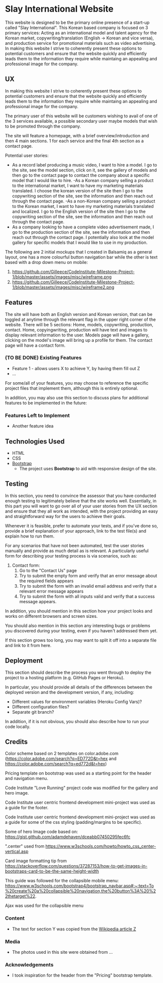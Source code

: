 # Slay International Website

This website is designed to be the primary online presence of a start-up called "Slay International". This Korean based company is focused on 3 primary services: Acting as an international model and talent agency for the Korean market, copywriting/translation (English -> Korean and vice versa), and production service for promotional materials such as video advertising. In making this website I strive to coherently present these options to potential customers and ensure that the website quickly and efficiently leads them to the information they require while maintaing an appealing and professional image for the company. 
 
## UX

In making this website I strive to coherently present these options to potential customers and ensure that the website quickly and efficiently leads them to the information they require while maintaing an appealing and professional image for the company.

The primary user of this website will be customers wishing to avail of one of the 3 services available, a possible secondary user maybe models that wish to be promoted through the company.

The site will feature a homepage, with a brief overview/introduction and then 4 main sections. 1 for each service and the final 4th section as a contact page.

Potential user stories:
- As a record label producing a music video, I want to hire a model. I go to the site, see the model section, click on it, see the gallery of models and then go to the contact page to contact the company about a specific model that I would like to hire.
-As a Korean company selling a product to the international market, I want to have my marketing materials translated. I choose the korean version of the site then I go to the copywriting section of the site, see the information and then reach out through the contact page.
-As a non-Korean company selling a product to the Korean market, I want to have my marketing materials translated and localized. I go to the English version of the site then I go to the copywriting section of the site, see the information and then reach out through the contact page.
- As a company looking to have a complete video advertisement made, I go to the production section of the site, see the information and then reach out through the contact page. I potentially also look at the model gallery for specific models that I would like to use in my production.

The following are 2 initial mockups that I created in Balsamiq as a general layout, one has a more colourful button navigation bar while the other is text based with a drop down menu on mobile:
1. https://github.com/Gilleece/CodeInstitute-Milestone-Project-1/blob/master/assets/images/misc/wireframe.png
2. https://github.com/Gilleece/CodeInstitute-Milestone-Project-1/blob/master/assets/images/misc/wireframe2.png

## Features

The site will have both an English version and Korean version, that can be toggled at anytime through the relevant flag in the upper right corner of the website.
There will be 5 sections: Home, models, copywriting, production, contact.
Home, copyingwriting, production will have text and images to display relevant information to the user.
Models page will have a gallery, clicking on the model's image will bring up a profile for them.
The contact page will have a contact form.
 
### (TO BE DONE) Existing Features
- Feature 1 - allows users X to achieve Y, by having them fill out Z
- ...

For some/all of your features, you may choose to reference the specific project files that implement them, although this is entirely optional.

In addition, you may also use this section to discuss plans for additional features to be implemented in the future:

### Features Left to Implement
- Another feature idea

## Technologies Used

- HTML
- CSS
- [Bootstrap](https://getbootstrap.com/)
    - The project uses **Bootstrap** to aid with responsive design of the site.


## Testing

In this section, you need to convince the assessor that you have conducted enough testing to legitimately believe that the site works well. Essentially, in this part you will want to go over all of your user stories from the UX section and ensure that they all work as intended, with the project providing an easy and straightforward way for the users to achieve their goals.

Whenever it is feasible, prefer to automate your tests, and if you've done so, provide a brief explanation of your approach, link to the test file(s) and explain how to run them.

For any scenarios that have not been automated, test the user stories manually and provide as much detail as is relevant. A particularly useful form for describing your testing process is via scenarios, such as:

1. Contact form:
    1. Go to the "Contact Us" page
    2. Try to submit the empty form and verify that an error message about the required fields appears
    3. Try to submit the form with an invalid email address and verify that a relevant error message appears
    4. Try to submit the form with all inputs valid and verify that a success message appears.

In addition, you should mention in this section how your project looks and works on different browsers and screen sizes.

You should also mention in this section any interesting bugs or problems you discovered during your testing, even if you haven't addressed them yet.

If this section grows too long, you may want to split it off into a separate file and link to it from here.

## Deployment

This section should describe the process you went through to deploy the project to a hosting platform (e.g. GitHub Pages or Heroku).

In particular, you should provide all details of the differences between the deployed version and the development version, if any, including:
- Different values for environment variables (Heroku Config Vars)?
- Different configuration files?
- Separate git branch?

In addition, if it is not obvious, you should also describe how to run your code locally.


## Credits

Color scheme based on 2 templates on color.adobe.com (https://color.adobe.com/search?q=ED772D&t=hex and https://color.adobe.com/search?q=ed772d&t=hex)

Pricing template on bootstrap was used as a starting point for the header and navigation menu.

Code Institute "Love Running" project code was modified for the gallery and hero image.

Code Institute user centric frontend development mini-project was used as a guide for the footer.

Code Institute user centric frontend development mini-project was used as a guide for some of the css styling (padding/margins to be specific).

Some of hero Image code based on: https://gist.github.com/adamdehaven/dceabb07450295fec6fc

".center" used from https://www.w3schools.com/howto/howto_css_center-vertical.asp

Card image formatting tip from https://stackoverflow.com/questions/37287153/how-to-get-images-in-bootstraps-card-to-be-the-same-height-width

This guide was followed for the collapsible mobile menu: https://www.w3schools.com/bootstrap4/bootstrap_navbar.asp#:~:text=To%20create%20a%20collapsible%20navigation,the%20button%3A%20%22thetarget%22.

Ajax was used for the collapsible menu

### Content
- The text for section Y was copied from the [Wikipedia article Z](https://en.wikipedia.org/wiki/Z)

### Media
- The photos used in this site were obtained from ...

### Acknowledgements

- I took inspiration for the header from the "Pricing" bootstrap template.
